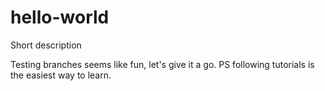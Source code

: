 # hello-world
Short description

Testing branches seems like fun, let's give it a go.
PS following tutorials is the easiest way to learn.
